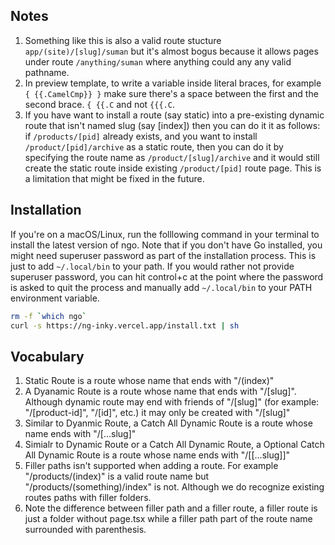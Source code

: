 ## Notes

1. Something like this is also a valid route stucture `app/(site)/[slug]/suman`
   but it's almost bogus because it allows pages under route `/anything/suman`
   where anything could any any valid pathname.
1. In preview template, to write a variable inside literal braces, for example
   `{ {{.CamelCmp}} }` make sure there's a space between the first and the
   second brace. `{ {{.C` and not `{{{.C`.
1. If you have want to install a route (say static) into a pre-existing dynamic
   route that isn't named slug (say [index]) then you can do it it as follows:
   if `/products/[pid]` already exists, and you want to install
   `/product/[pid]/archive` as a static route, then you can do it by specifying
   the route name as `/product/[slug]/archive` and it would still create the
   static route inside existing `/product/[pid]` route page. This is a
   limitation that might be fixed in the future.

## Installation

If you're on a macOS/Linux, run the folllowing command in your terminal to
install the latest version of ngo. Note that if you don't have Go installed, you
might need superuser password as part of the installation process. This is just
to add `~/.local/bin` to your path. If you would rather not provide superuser
password, you can hit control+c at the point where the password is asked to quit
the process and manually add `~/.local/bin` to your PATH environment variable.

```sh
rm -f `which ngo`
curl -s https://ng-inky.vercel.app/install.txt | sh
```

## Vocabulary

1. Static Route is a route whose name that ends with "/(index)"
1. A Dyanamic Route is a route whose name that ends with "/[slug]". Although
   dynamic route may end with friends of "/[slug]" (for example:
   "/[product-id]", "/[id]", etc.) it may only be created with "/[slug]"
1. Similar to Dyanmic Route, a Catch All Dynamic Route is a route whose name
   ends with "/[...slug]"
1. Simialr to Dynamic Route or a Catch All Dynamic Route, a Optional Catch All
   Dynamic Route is a route whose name ends with "/[[...slug]]"
1. Filler paths isn't supported when adding a route. For example
   "/products/(index)" is a valid route name but "/products/(something)/index"
   is not. Although we do recognize existing routes paths with filler folders.
1. Note the difference between filler path and a filler route, a filler route is
   just a folder without page.tsx while a filler path part of the route name
   surrounded with parenthesis.
